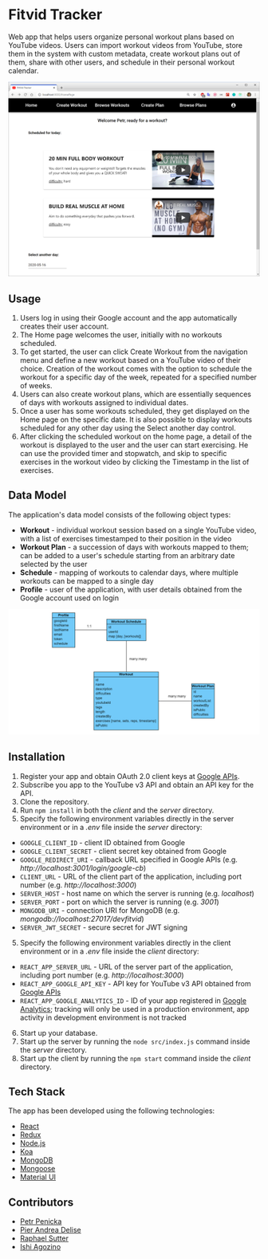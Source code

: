 
# Fitvid Tracker

Web app that helps users organize personal workout plans based on YouTube videos. Users can import workout videos from YouTube, store them in the system with custom metadata, create workout plans out of them, share with other users, and schedule in their personal workout calendar.

![Home page of the Fitvid Tracker app](docs/fitvid_home.PNG)

## Usage

1. Users log in using their Google account and the app automatically creates their user account.
2. The Home page welcomes the user, initially with no workouts scheduled.
3. To get started, the user can click Create Workout from the navigation menu and define a new workout based on a YouTube video of their choice. Creation of the workout comes with the option to schedule the workout for a specific day of the week, repeated for a specified number of weeks.
4. Users can also create workout plans, which are essentially sequences of days with workouts assigned to individual dates.
5. Once a user has some workouts scheduled, they get displayed on the Home page on the specific date. It is also possible to display workouts scheduled for any other day using the Select another day control.
6. After clicking the scheduled workout on the home page, a detail of the workout is displayed to the user and the user can start exercising. He can use the provided timer and stopwatch, and skip to specific exercises in the workout video by clicking the Timestamp in the list of exercises.

## Data Model

The application's data model consists of the following object types:

- **Workout** - individual workout session based on a single YouTube video, with a list of exercises timestamped to their position in the video
- **Workout Plan** - a succession of days with workouts mapped to them; can be added to a user's schedule starting from an arbitrary date selected by the user
- **Schedule** - mapping of workouts to calendar days, where multiple workouts can be mapped to a single day
- **Profile** - user of the application, with user details obtained from the Google account used on login

![UML Diagram of the App's Data Model](docs/uml_docs.PNG)

## Installation

1. Register your app and obtain OAuth 2.0 client keys at [Google APIs](https://console.developers.google.com/).
2. Subscribe you app to the YouTube v3 API and obtain an API key for the API.
3. Clone the repository.
4. Run `npm install` in both the *client* and the *server* directory.
5. Specify the following environment variables directly in the server environment or in a *.env* file inside the *server* directory:

  - `GOOGLE_CLIENT_ID` - client ID obtained from Google
  - `GOOGLE_CLIENT_SECRET` - client secret key obtained from Google
  - `GOOGLE_REDIRECT_URI` - callback URL specified in Google APIs (e.g. *http://localhost:3001/login/google-cb*)
  - `CLIENT_URL` - URL of the client part of the application, including port number (e.g. *http://localhost:3000*)
  - `SERVER_HOST` - host name on which the server is running (e.g. *localhost*)
  - `SERVER_PORT` - port on which the server is running (e.g. *3001*)
  - `MONGODB_URI` - connection URI for MongoDB (e.g. *mongodb://localhost:27017/devfitvid*)
  - `SERVER_JWT_SECRET` - secure secret for JWT signing

5. Specify the following environment variables directly in the client environment or in a *.env* file inside the *client* directory:

- `REACT_APP_SERVER_URL` - URL of the server part of the application, including port number (e.g. *http://localhost:3000*)
- `REACT_APP_GOOGLE_API_KEY` - API key for YouTube v3 API obtained from [Google APIs](https://console.developers.google.com/)
- `REACT_APP_GOOGLE_ANALYTICS_ID` - ID of your app registered in [Google Analytics](http://analytics.google.com/); tracking will only be used in a production environment, app activity in development environment is not tracked

6. Start up your database.
7. Start up the server by running the `node src/index.js` command inside the *server* directory.
7. Start up the client by running the `npm start` command inside the *client* directory.

## Tech Stack
The app has been developed using the following technologies:

* [React](https://reactjs.org/)
* [Redux](https://redux.js.org/)
* [Node.js](https://nodejs.org/)
* [Koa](https://koajs.com/)
* [MongoDB](https://www.mongodb.com/)
* [Mongoose](https://mongoosejs.com/)
* [Material UI](https://material-ui.com/)

## Contributors
- [Petr Penicka](https://github.com/ppenicka)
- [Pier Andrea Delise](https://github.com/pierandread)
- [Raphael Sutter](https://github.com/raphael39)
- [Ishi Agozino](https://github.com/Slug-Man)
